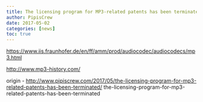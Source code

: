 ```yaml
---
title: The licensing program for MP3-related patents has been terminated
author: PipisCrew
date: 2017-05-02
categories: [news]
toc: true
---
```


https://www.iis.fraunhofer.de/en/ff/amm/prod/audiocodec/audiocodecs/mp3.html

http://www.mp3-history.com/

origin - http://www.pipiscrew.com/2017/05/the-licensing-program-for-mp3-related-patents-has-been-terminated/ the-licensing-program-for-mp3-related-patents-has-been-terminated